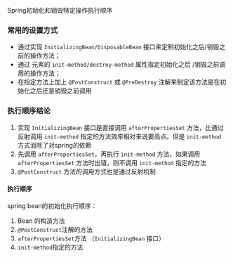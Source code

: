 Spring初始化和销毁特定操作执行顺序

### 常用的设置方式

- 通过实现 `InitializingBean/DisposableBean` 接口来定制初始化之后/销毁之前的操作方法；
- 通过 <bean> 元素的 `init-method/destroy-method` 属性指定初始化之后 /销毁之前调用的操作方法；
- 在指定方法上加上 `@PostConstruct` 或 `@PreDestroy` 注解来制定该方法是在初始化之后还是销毁之前调用



### 执行顺序结论

1. 实现 `InitializingBean` 接口是直接调用 `afterPropertiesSet` 方法，比通过反射调用 `init-method` 指定的方法效率相对来说要高点。但是 `init-method` 方式消除了对spring的依赖
2. 先调用 `afterPropertiesSet`，再执行 `init-method` 方法，如果调用`afterPropertiesSet` 方法时出错，则不调用 `init-method` 指定的方法
3. `@PostConstruct` 方法的调用方式也是通过反射机制



#### 执行顺序

spring bean的初始化执行顺序：

1.  Bean 的构造方法
2.  `@PostConstruct`注解的方法 
3.  `afterPropertiesSet`方法 （`InitializingBean`  接口）
4.  `init-method`指定的方法